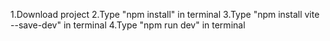 1.Download project
2.Type "npm install" in terminal
3.Type "npm install vite --save-dev" in terminal
4.Type "npm run dev" in terminal 
